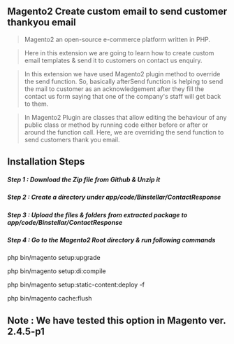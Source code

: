 ## Magento2 Create custom email to send customer thankyou email

> Magento2 an open-source e-commerce platform written in PHP.

> Here in this extension we are going to learn how to create custom email templates & send it to customers on contact us enquiry.

> In this extension we have used Magento2 plugin method to override the send function. So, basically afterSend function is helping to send the mail to customer as an acknowledgement after they fill the contact us form saying that one of the company's staff will get back to them.

> In Magento2 Plugin are classes that allow editing the behaviour of any public class or method by running code either before or after or around the function call. Here, we are overriding the send function to send customers thank you email.


## Installation Steps

##### Step 1 : Download the Zip file from Github & Unzip it
##### Step 2 : Create a directory under app/code/Binstellar/ContactResponse
##### Step 3 : Upload the files & folders from extracted package to app/code/Binstellar/ContactResponse
##### Step 4 : Go to the Magento2 Root directory & run following commands

php bin/magento setup:upgrade

php bin/magento setup:di:compile

php bin/magento setup:static-content:deploy -f

php bin/magento cache:flush


## Note : We have tested this option in Magento ver. 2.4.5-p1